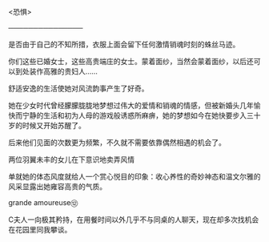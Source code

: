 <恐惧>

───────────────

 是否由于自己的不知所措，衣服上面会留下任何激情销魂时刻的蛛丝马迹。

 你们这些已婚女士，这些高贵端庄的女士。蒙着面纱，当然会蒙着面纱，以后还可以到处装作高雅的贵妇人……

 舒适安逸的生活使她对风流韵事产生了好奇。

 她在少女时代曾经朦朦胧胧地梦想过伟大的爱情和销魂的情感，但被新婚头几年愉快而宁静的生活和初为人母的游戏般诱惑所麻痹，她的梦想如今在她快要步入三十岁的时候又开始苏醒了。

 后来他们见面的次数更为频繁，不久就不需要依靠偶然相遇的机会了。

 两位羽翼未丰的女儿在下意识地卖弄风情

 单就她的体态风度就给人一个赏心悦目的印象：收心养性的奇妙神态和温文尔雅的风采显露出她雍容高贵的气质。

 grande amoureuse⑫

 C夫人一向极其矜持，在用餐时间以外几乎不与同桌的人聊天，现在却多次找机会在花园里同我攀谈。
